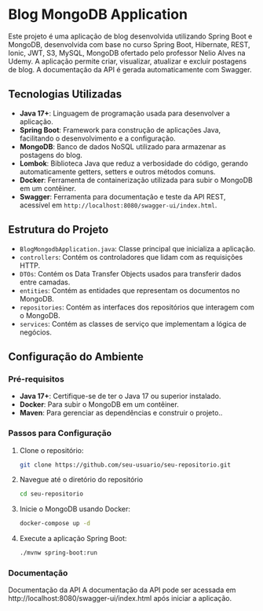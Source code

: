 # Blog MongoDB Application

Este projeto é uma aplicação de blog desenvolvida utilizando Spring Boot e MongoDB, desenvolvida com base no curso Spring Boot, Hibernate, REST, Ionic, JWT, S3, MySQL, MongoDB ofertado pelo professor Nelio Alves na Udemy. A aplicação permite criar, visualizar, atualizar e excluir postagens de blog. A documentação da API é gerada automaticamente com Swagger.

## Tecnologias Utilizadas

- **Java 17+**: Linguagem de programação usada para desenvolver a aplicação.
- **Spring Boot**: Framework para construção de aplicações Java, facilitando o desenvolvimento e a configuração.
- **MongoDB**: Banco de dados NoSQL utilizado para armazenar as postagens do blog.
- **Lombok**: Biblioteca Java que reduz a verbosidade do código, gerando automaticamente getters, setters e outros métodos comuns.
- **Docker**: Ferramenta de containerização utilizada para subir o MongoDB em um contêiner.
- **Swagger**: Ferramenta para documentação e teste da API REST, acessível em `http://localhost:8080/swagger-ui/index.html`.

## Estrutura do Projeto

- `BlogMongodbApplication.java`: Classe principal que inicializa a aplicação.
- `controllers`: Contém os controladores que lidam com as requisições HTTP.
- `DTOs`: Contém os Data Transfer Objects usados para transferir dados entre camadas.
- `entities`: Contém as entidades que representam os documentos no MongoDB.
- `repositories`: Contém as interfaces dos repositórios que interagem com o MongoDB.
- `services`: Contém as classes de serviço que implementam a lógica de negócios.

## Configuração do Ambiente

### Pré-requisitos

- **Java 17+**: Certifique-se de ter o Java 17 ou superior instalado.
- **Docker**: Para subir o MongoDB em um contêiner.
- **Maven**:  Para gerenciar as dependências e construir o projeto..

### Passos para Configuração

1. Clone o repositório:
   ```bash
   git clone https://github.com/seu-usuario/seu-repositorio.git

2. Navegue até o diretório do repositório
    ```bash
   cd seu-repositorio
   
3. Inicie o MongoDB usando Docker:
    ```bash
   docker-compose up -d

4. Execute a aplicação Spring Boot:
    ```bash
   ./mvnw spring-boot:run

### Documentação

Documentação da API
A documentação da API pode ser acessada em http://localhost:8080/swagger-ui/index.html após iniciar a aplicação.